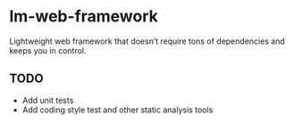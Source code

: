 # lm-web-framework
Lightweight web framework that doesn’t require tons of dependencies and keeps you in control.

## TODO

 - Add unit tests
 - Add coding style test and other static analysis tools